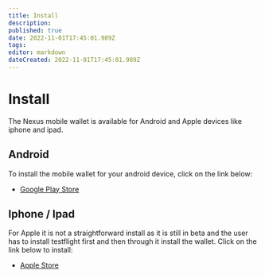 ```yaml
---
title: Install
description: 
published: true
date: 2022-11-01T17:45:01.989Z
tags: 
editor: markdown
dateCreated: 2022-11-01T17:45:01.989Z
---
```


# Install
The Nexus mobile wallet is available for Android and Apple devices like iphone and ipad.

## Android

To install the mobile wallet for your android device, click on the link below:

   - <a href="https://play.google.com/store/apps/details?id=io.nexus.wallet&hl=en_IN&gl=US" target="_blank">Google Play Store</a>

## Iphone / Ipad

For Apple it is not a straightforward install as it is still in beta and the user has to install testflight first and then through it install the wallet. Click on the link below to install:

   - <a href="https://testflight.apple.com/join/dJLBiKzt" target="_blank">Apple Store</a>